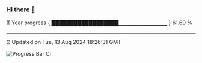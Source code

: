 ### Hi there 👋

⏳ Year progress { ██████████████████▁▁▁▁▁▁▁▁▁▁▁▁ } 61.69 %

---

⏰ Updated on Tue, 13 Aug 2024 18:26:31 GMT

![Progress Bar CI](https://github.com/ZhaoGui/ZhaoGui/workflows/Progress%20Bar%20CI/badge.svg)
